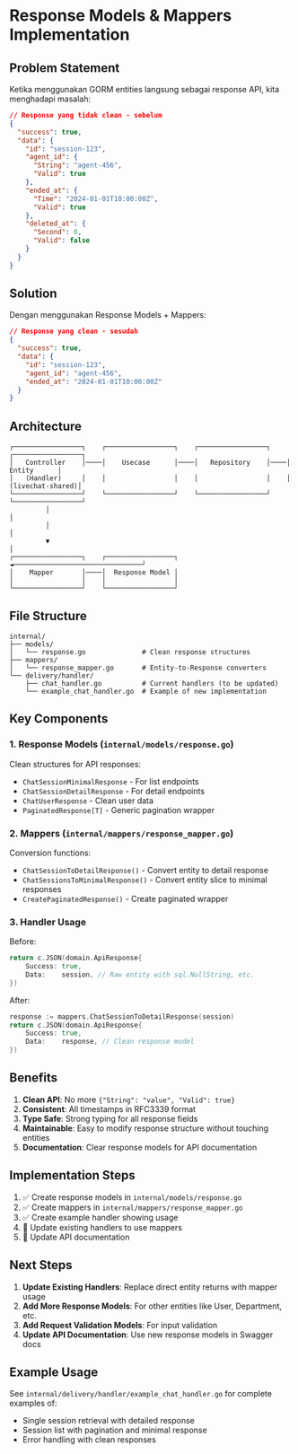 # Response Models & Mappers Implementation

## Problem Statement

Ketika menggunakan GORM entities langsung sebagai response API, kita menghadapi masalah:

```json
// Response yang tidak clean - sebelum
{
  "success": true,
  "data": {
    "id": "session-123",
    "agent_id": {
      "String": "agent-456",
      "Valid": true
    },
    "ended_at": {
      "Time": "2024-01-01T10:00:00Z",
      "Valid": true
    },
    "deleted_at": {
      "Second": 0,
      "Valid": false
    }
  }
}
```

## Solution

Dengan menggunakan Response Models + Mappers:

```json
// Response yang clean - sesudah
{
  "success": true,
  "data": {
    "id": "session-123",
    "agent_id": "agent-456",
    "ended_at": "2024-01-01T10:00:00Z"
  }
}
```

## Architecture

```
┌─────────────────┐    ┌─────────────────┐    ┌─────────────────┐    ┌─────────────────┐
│   Controller    │────│    Usecase      │────│   Repository    │────│     Entity      │
│   (Handler)     │    │                 │    │                 │    │ (livechat-shared)│
└─────────────────┘    └─────────────────┘    └─────────────────┘    └─────────────────┘
         │                                                                      │
         │                                                                      │
         ▼                                                                      │
┌─────────────────┐    ┌─────────────────┐    ◄────────────────────────────────┘
│    Mapper       │────│  Response Model │
│                 │    │                 │
└─────────────────┘    └─────────────────┘
```

## File Structure

```
internal/
├── models/
│   └── response.go              # Clean response structures
├── mappers/
│   └── response_mapper.go       # Entity-to-Response converters
└── delivery/handler/
    ├── chat_handler.go          # Current handlers (to be updated)
    └── example_chat_handler.go  # Example of new implementation
```

## Key Components

### 1. Response Models (`internal/models/response.go`)

Clean structures for API responses:

- `ChatSessionMinimalResponse` - For list endpoints
- `ChatSessionDetailResponse` - For detail endpoints  
- `ChatUserResponse` - Clean user data
- `PaginatedResponse[T]` - Generic pagination wrapper

### 2. Mappers (`internal/mappers/response_mapper.go`)

Conversion functions:

- `ChatSessionToDetailResponse()` - Convert entity to detail response
- `ChatSessionsToMinimalResponse()` - Convert entity slice to minimal responses
- `CreatePaginatedResponse()` - Create paginated wrapper

### 3. Handler Usage

Before:
```go
return c.JSON(domain.ApiResponse{
    Success: true,
    Data:    session, // Raw entity with sql.NullString, etc.
})
```

After:
```go
response := mappers.ChatSessionToDetailResponse(session)
return c.JSON(domain.ApiResponse{
    Success: true,
    Data:    response, // Clean response model
})
```

## Benefits

1. **Clean API**: No more `{"String": "value", "Valid": true}`
2. **Consistent**: All timestamps in RFC3339 format
3. **Type Safe**: Strong typing for all response fields
4. **Maintainable**: Easy to modify response structure without touching entities
5. **Documentation**: Clear response models for API documentation

## Implementation Steps

1. ✅ Create response models in `internal/models/response.go`
2. ✅ Create mappers in `internal/mappers/response_mapper.go` 
3. ✅ Create example handler showing usage
4. 🔄 Update existing handlers to use mappers
5. 🔄 Update API documentation

## Next Steps

1. **Update Existing Handlers**: Replace direct entity returns with mapper usage
2. **Add More Response Models**: For other entities like User, Department, etc.
3. **Add Request Validation Models**: For input validation
4. **Update API Documentation**: Use new response models in Swagger docs

## Example Usage

See `internal/delivery/handler/example_chat_handler.go` for complete examples of:

- Single session retrieval with detailed response
- Session list with pagination and minimal response
- Error handling with clean responses
